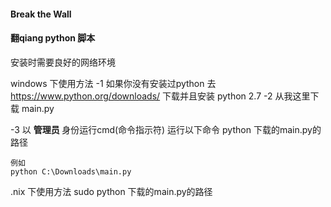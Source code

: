 #### Break the Wall
#### 翻qiang python 脚本

安装时需要良好的网络环境

windows 下使用方法
-1 如果你没有安装过python
	去 https://www.python.org/downloads/
	下载并且安装 python 2.7
-2 
	从我这里下载 main.py 

-3 以 <strong> 管理员 </strong> 身份运行cmd(命令指示符)
	运行以下命令
	python 下载的main.py的路径

	例如
	python C:\Downloads\main.py


.nix 下使用方法
sudo python 下载的main.py的路径
